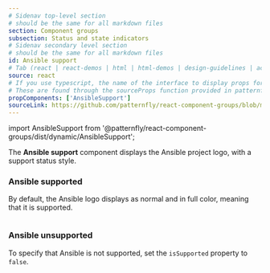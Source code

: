 ```yaml
---
# Sidenav top-level section
# should be the same for all markdown files
section: Component groups
subsection: Status and state indicators
# Sidenav secondary level section
# should be the same for all markdown files
id: Ansible support
# Tab (react | react-demos | html | html-demos | design-guidelines | accessibility)
source: react
# If you use typescript, the name of the interface to display props for
# These are found through the sourceProps function provided in patternfly-docs.source.js
propComponents: ['AnsibleSupport']
sourceLink: https://github.com/patternfly/react-component-groups/blob/main/packages/module/patternfly-docs/content/extensions/component-groups/examples/AnsibleSupport/AnsibleSupport.md
---
```


import AnsibleSupport from '@patternfly/react-component-groups/dist/dynamic/AnsibleSupport';

The **Ansible support** component displays the Ansible project logo, with a support status style.

### Ansible supported

By default, the Ansible logo displays as normal and in full color, meaning that it is supported. 

```js file="./AnsibleSupportedExample.tsx"

```

### Ansible unsupported

To specify that Ansible is not supported, set the `isSupported` property to `false`.

```js file="./AnsibleUnsupportedExample.tsx"

```

